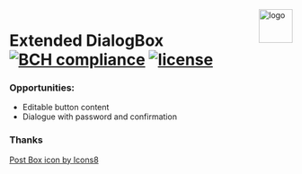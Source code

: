 <img src="https://img.icons8.com/dusk/100/000000/mailbox-opened-flag-down.png" alt="logo" title="ExtendedDialogBox" align="right" height="60">

# Extended DialogBox [![BCH compliance](https://bettercodehub.com/edge/badge/vertigra/ExtendedDialogBox?branch=master)](https://bettercodehub.com/) [![license](https://img.shields.io/github/license/vertigra/ExtendedDialogBox?color=blue%20)](https://github.com/vertigra/ExtendedDialogBox/blob/master/LICENSE)

### Opportunities:

* Editable button content
* Dialogue with password and confirmation

### Thanks

<a href="https://icons8.com/icon/55041/post-box">Post Box icon by Icons8</a>
